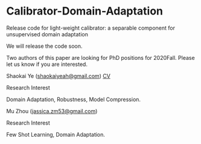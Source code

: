 # Calibrator-Domain-Adaptation
Release code for light-weight calibrator: a separable component for unsupervised domain adaptation


We will release the code soon.


Two authors of this paper are looking for PhD positions for 2020Fall. Please let us know if you are interested.


Shaokai Ye (shaokaiyeah@gmail.com) [CV](https://drive.google.com/open?id=1RpIoaqG7J2WrQOOrbB_tJPWEQiYYzP3q)

Research Interest

Domain Adaptation, Robustness, Model Compression.

Mu Zhou (jassica.zm53@gmail.com)

Research Interest

Few Shot Learning, Domain Adaptation.
